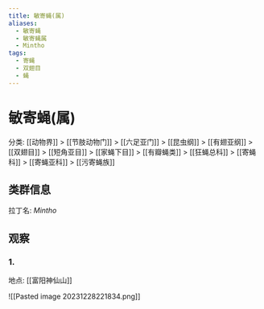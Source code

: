 ```yaml
---
title: 敏寄蝇(属)
aliases:
  - 敏寄蝇
  - 敏寄蝇属
  - Mintho
tags:
  - 寄蝇
  - 双翅目
  - 蝇
---
```

# 敏寄蝇(属)

分类: [[动物界]] > [[节肢动物门]] > [[六足亚门]] > [[昆虫纲]] > [[有翅亚纲]] > [[双翅目]] > [[短角亚目]] > [[家蝇下目]] > [[有瓣蝇类]] > [[狂蝇总科]] > [[寄蝇科]] > [[寄蝇亚科]] > [[污寄蝇族]]
## 类群信息

拉丁名: *Mintho*

## 观察

### 1. 

地点: [[富阳神仙山]]

![[Pasted image 20231228221834.png]]